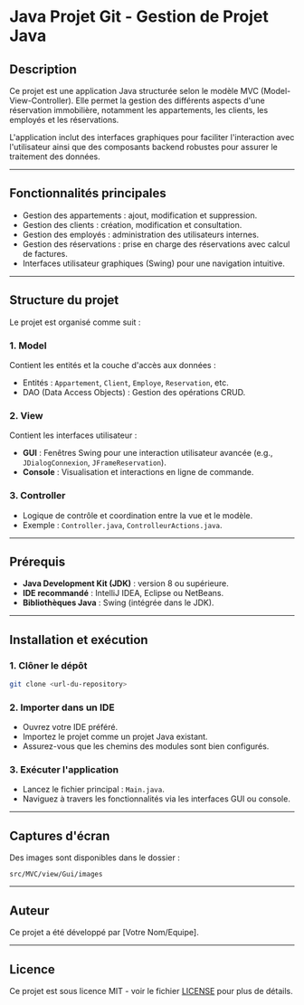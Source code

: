 # Java Projet Git - Gestion de Projet Java

## Description
Ce projet est une application Java structurée selon le modèle MVC (Model-View-Controller). Elle permet la gestion des différents aspects d'une réservation immobilière, notamment les appartements, les clients, les employés et les réservations.

L'application inclut des interfaces graphiques pour faciliter l'interaction avec l'utilisateur ainsi que des composants backend robustes pour assurer le traitement des données.

---

## Fonctionnalités principales
- Gestion des appartements : ajout, modification et suppression.
- Gestion des clients : création, modification et consultation.
- Gestion des employés : administration des utilisateurs internes.
- Gestion des réservations : prise en charge des réservations avec calcul de factures.
- Interfaces utilisateur graphiques (Swing) pour une navigation intuitive.

---

## Structure du projet

Le projet est organisé comme suit :

### 1. **Model**
Contient les entités et la couche d'accès aux données :
- Entités : `Appartement`, `Client`, `Employe`, `Reservation`, etc.
- DAO (Data Access Objects) : Gestion des opérations CRUD.

### 2. **View**
Contient les interfaces utilisateur :
- **GUI** : Fenêtres Swing pour une interaction utilisateur avancée (e.g., `JDialogConnexion`, `JFrameReservation`).
- **Console** : Visualisation et interactions en ligne de commande.

### 3. **Controller**
- Logique de contrôle et coordination entre la vue et le modèle.
- Exemple : `Controller.java`, `ControlleurActions.java`.

---

## Prérequis
- **Java Development Kit (JDK)** : version 8 ou supérieure.
- **IDE recommandé** : IntelliJ IDEA, Eclipse ou NetBeans.
- **Bibliothèques Java** : Swing (intégrée dans le JDK).

---

## Installation et exécution

### 1. **Clôner le dépôt**
```bash
git clone <url-du-repository>
```

### 2. **Importer dans un IDE**
- Ouvrez votre IDE préféré.
- Importez le projet comme un projet Java existant.
- Assurez-vous que les chemins des modules sont bien configurés.

### 3. **Exécuter l'application**
- Lancez le fichier principal : `Main.java`.
- Naviguez à travers les fonctionnalités via les interfaces GUI ou console.

---

## Captures d'écran
Des images sont disponibles dans le dossier :
```
src/MVC/view/Gui/images
```
---

## Auteur
Ce projet a été développé par [Votre Nom/Equipe].

---

## Licence
Ce projet est sous licence MIT - voir le fichier [LICENSE](LICENSE) pour plus de détails.

